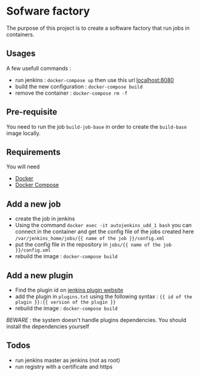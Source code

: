 Sofware factory
===============

The purpose of this project is to create a software factory that run jobs in containers.

Usages
------

A few usefull commands :

 * run jenkins : `docker-compose up` then use this url [localhost:8080](http://localhost:8080)
 * build the new configuration : `docker-compose build`
 * remove the container : `docker-compose rm -f`  

Pre-requisite
-------------

You need to run the job `build-job-base` in order to create the `build-base` image locally.

Requirements
------------

You will need

 * [Docker](https://docs.docker.com/installation/)
 * [Docker Compose](https://docs.docker.com/compose/install/)

Add a new job
-------------

 * create the job in jenkins
 * Using the command `docker exec -it autojenkins_udd_1 bash` you can connect in the container and get the config file of the jobs created here `/var/jenkins_home/jobs/{{ name of the job }}/config.xml`
 * put the config file in the repository in `jobs/{{ name of the job }}/config.xml`
 * rebuild the image : `docker-compose build`

Add a new plugin
----------------
 * Find the plugin id on [jenkins plugin website](https://wiki.jenkins-ci.org/display/JENKINS/Plugins)
 * add the plugin in `plugins.txt` using the following syntax : `{{ id of the plugin }}:{{ version of the plugin }}`
 * rebuild the image : `docker-compose build`

*BEWARE* : the system doesn't handle plugins dependencies. You should install the dependencies yourself

Todos
-----

 * run jenkins master as jenkins (not as root)
 * run registry with a certificate and https 
